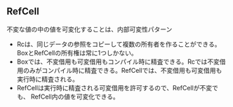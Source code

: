 ## RefCell<T>
不変な値の中の値を可変化することは、内部可変性パターン

* Rc<T>は、同じデータの参照をコピーして複数の所有者を作ることができる。Box<T>とRefCell<T>の所有権は常に1つしかない。
* Box<T>では、不変借用も可変借用もコンパイル時に精査できる。Rc<T>では不変借用のみがコンパイル時に精査できる。RefCell<T>では、不変借用も可変借用も実行時に精査される。
* RefCell<T>は実行時に精査される可変借用を許可するので、RefCell<T>が不変でも、 RefCell<T>内の値を可変化できる。